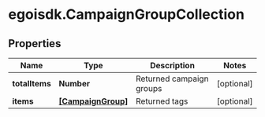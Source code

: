 # egoisdk.CampaignGroupCollection

## Properties

Name | Type | Description | Notes
------------ | ------------- | ------------- | -------------
**totalItems** | **Number** | Returned campaign groups | [optional] 
**items** | [**[CampaignGroup]**](CampaignGroup.md) | Returned tags | [optional] 


